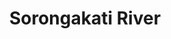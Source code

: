 ---
title: "Sorongakati River"
title_bn: "সরংকাটি নদী"
description: "Sharupkathi  is the source region of this river which ends by falling into Krishnakati river."
---